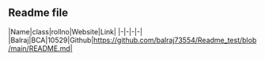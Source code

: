 ## Readme file 
  |Name|class|rollno|Website|Link|
  |-|-|-|-|
  |Balraj|BCA|10529|Github|https://github.com/balraj73554/Readme_test/blob/main/README.md|


